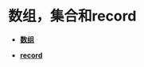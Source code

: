 # 数组，集合和record<a name="ZH-CN_TOPIC_0000001208538153"></a>

-   **[数组](数组.md)**  

-   **[record](record.md)**  


